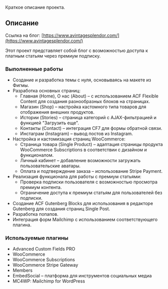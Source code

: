 
Краткое описание проекта.

## Описание

Ссылка на блог: [https://www.avintagesplendor.com/](https://www.avintagesplendor.com/)

Этот проект представляет собой блог с возможностью доступа к платным статьям через премиум подписку.

### Выполненные работы

- Создание и разработка темы с нуля, основываясь на макете из Фигмы.
- Разработка основных страниц:
  - Главная (Home), О нас (About) – с использованием ACF Flexible Content для создания разнообразных блоков на страницах.
  - Магазин (Shop) – настройка кастомного типа товаров для отображения внешних продуктов.
  - Истории (Stories) – страница категорий с AJAX-фильтрацией и функцией "Загрузить еще".
  - Контакты (Contact) – интеграция CF7 для формы обратной связи.
  - Инстаграм (Instagram) – вывод постов из Instagram.
- Настройка и кастомизация страниц WooCommerce:
  - Страница товара (Single Product) – адаптация страницы продукта WooCommerce Subscriptions в соответствии с дизайном и функционалом.
  - Личный кабинет – добавление возможности загружать пользовательские аватары.
  - Оплата и подтверждение заказа – использование Stripe Payment.
- Реализация функционала для работы с премиум статьями:
  - Проверка подписки пользователя с возможностью просмотра премиум контента.
  - Ограничение доступа к премиум статьям для пользователей без подписки.
- Создание ACF Gutenberg Blocks для использования в редакторе Gutenberg для создания страниц Single Post.
- Разработка попапов.
- Интеграция форм Mailchimp с использованием соответствующего плагина.

### Используемые плагины

- Advanced Custom Fields PRO
- WooCommerce
- WooCommerce Subscriptions
- WooCommerce Stripe Gateway
- Members
- EmbedSocial – платформа для инструментов социальных медиа
- MC4WP: Mailchimp for WordPress
